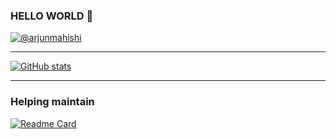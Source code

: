 ### HELLO WORLD 👋

[![@arjunmahishi](https://img.shields.io/badge/twitter-blue.svg?style=for-the-badge&logo=twitter)](https://twitter.com/arjunmahishi)

---

[![GitHub stats](https://github-readme-stats.vercel.app/api?username=arjunmahishi&theme=tokyonight&show_icons=true&rank_icon=percentile&show=reviews,prs_merged,prs_merged_percentage)](https://arjunmahishi.com)

---

### Helping maintain

[![Readme Card](https://github-readme-stats.vercel.app/api/pin/?username=stretchr&repo=testify)](https://github.com/stretchr/testify)
